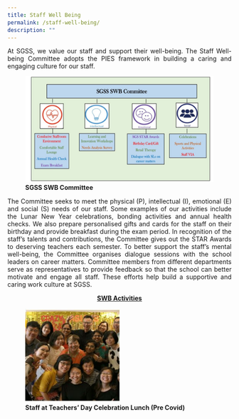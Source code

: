 ```yaml
---
title: Staff Well Being
permalink: /staff-well-being/
description: ""
---
```

<p style="text-align: justify;"> At SGSS, we value our staff and support their well-being. The Staff Well-being Committee adopts the PIES framework in building a caring and engaging culture for our staff. </p>

<figure>
<img src="/images/Staff%20Well%20Being/Slide1-2-1024x576.jpg">
<figcaption> <strong> SGSS SWB Committee </strong> </figcaption>
</figure>

<p style="text-align: justify;"> The Committee seeks to meet the physical (P), intellectual (I), emotional (E) and social (S) needs of our staff. Some examples of our activities include the Lunar New Year celebrations, bonding activities and annual health checks. We also prepare personalised gifts and cards for the staff on their birthday and provide breakfast during the exam period. In recognition of the staff’s talents and contributions, the Committee gives out the STAR Awards to deserving teachers each semester. To better support the staff’s mental well-being, the Committee organises dialogue sessions with the school leaders on career matters. Committee members from different departments serve as representatives to provide feedback so that the school can better motivate and engage all staff. These efforts help build a supportive and caring work culture at SGSS. </p>

<p style="text-align: center;"><u><strong>SWB Activities </u></strong></p>

<figure>
	<a href="/images/Staff%20Well%20Being/Slide2-2-250x250.jpg" target = "_blank"> <img src="/images/Staff%20Well%20Being/Slide2-2-250x250.jpg" 
     style="width:50%"></a>
<figcaption> 
	<strong> Staff at Teachers’ Day Celebration Lunch (Pre Covid) </strong> 
	</figcaption>
</figure>
